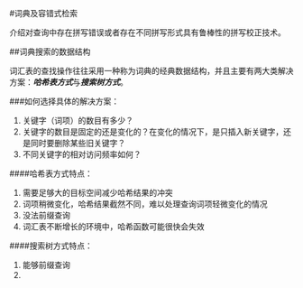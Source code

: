 #词典及容错式检索

介绍对查询中存在拼写错误或者存在不同拼写形式具有鲁棒性的拼写校正技术。

##词典搜索的数据结构

词汇表的查找操作往往采用一种称为词典的经典数据结构，并且主要有两大类解决方案：***哈希表方式***与***搜索树方式***。

###如何选择具体的解决方案：

1. 关键字（词项）的数目有多少？
2. 关键字的数目是固定的还是变化的？在变化的情况下，是只插入新关键字，还是同时要删除某些旧关键字？
3. 不同关键字的相对访问频率如何？

####哈希表方式特点：

1. 需要足够大的目标空间减少哈希结果的冲突
2. 词项稍微变化，哈希结果截然不同，难以处理查询词项轻微变化的情况
3. 没法前缀查询
4. 词汇表不断增长的环境中，哈希函数可能很快会失效

####搜索树方式特点：

1. 能够前缀查询
2. 
